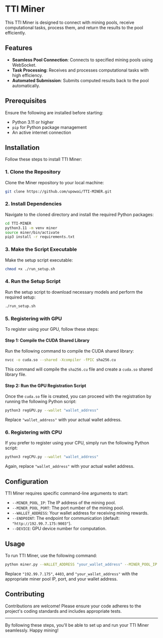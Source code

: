 # TTI Miner

This TTI Miner is designed to connect with mining pools, receive computational tasks, process them, and return the results to the pool efficiently.

## Features

- **Seamless Pool Connection**: Connects to specified mining pools using WebSocket.
- **Task Processing**: Receives and processes computational tasks with high efficiency.
- **Automated Submission**: Submits computed results back to the pool automatically.

## Prerequisites

Ensure the following are installed before starting:

- Python 3.11 or higher
- `pip` for Python package management
- An active internet connection

## Installation

Follow these steps to install TTI Miner:

### 1. Clone the Repository

Clone the Miner repository to your local machine:

```bash
git clone https://github.com/upowai/TTI-MINER.git
```

### 2. Install Dependencies

Navigate to the cloned directory and install the required Python packages:

```bash
cd TTI-MINER
python3.11 -m venv miner
source miner/bin/activate
pip3 install -r requirements.txt
```

### 3. Make the Script Executable

Make the setup script executable:

```bash
chmod +x ./run_setup.sh
```

### 4. Run the Setup Script

Run the setup script to download necessary models and perform the required setup:

```bash
./run_setup.sh
```

### 5. Registering with GPU

To register using your GPU, follow these steps:

#### Step 1: Compile the CUDA Shared Library

Run the following command to compile the CUDA shared library:

```bash
nvcc -o cuda.so --shared -Xcompiler -fPIC sha256.cu
```

This command will compile the `sha256.cu` file and create a `cuda.so` shared library file.

#### Step 2: Run the GPU Registration Script

Once the `cuda.so` file is created, you can proceed with the registration by running the following Python script:

```bash
python3 regGPU.py --wallet "wallet_address"
```

Replace `"wallet_address"` with your actual wallet address.

### 6. Registering with CPU

If you prefer to register using your CPU, simply run the following Python script:

```bash
python3 regCPU.py --wallet "wallet_address"
```

Again, replace `"wallet_address"` with your actual wallet address.

## Configuration

TTI Miner requires specific command-line arguments to start:

- `--MINER_POOL_IP`: The IP address of the mining pool.
- `--MINER_POOL_PORT`: The port number of the mining pool.
- `--WALLET_ADDRESS`: Your wallet address for receiving mining rewards.
- `--ENDPOINT`: The endpoint for communication (default: `"http://192.99.7.175:9003"`).
- `--DEVICE`: GPU device number for computation.

## Usage

To run TTI Miner, use the following command:

```bash
python miner.py --WALLET_ADDRESS "your_wallet_address" --MINER_POOL_IP "192.99.7.175" --MINER_POOL_PORT 4403 --ENDPOINT "https://pooltti.upow.network" --DEVICE 0
```

Replace `"192.99.7.175"`, `4403`, and `"your_wallet_address"` with the appropriate miner pool IP, port, and your wallet address.

## Contributing

Contributions are welcome! Please ensure your code adheres to the project's coding standards and includes appropriate tests.

---

By following these steps, you'll be able to set up and run your TTI Miner seamlessly. Happy mining!
